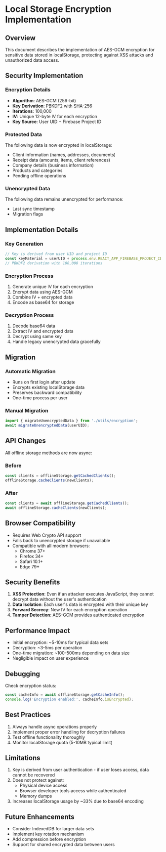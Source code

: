 # Local Storage Encryption Implementation

## Overview

This document describes the implementation of AES-GCM encryption for sensitive data stored in localStorage, protecting against XSS attacks and unauthorized data access.

## Security Implementation

### Encryption Details

- **Algorithm**: AES-GCM (256-bit)
- **Key Derivation**: PBKDF2 with SHA-256
- **Iterations**: 100,000
- **IV**: Unique 12-byte IV for each encryption
- **Key Source**: User UID + Firebase Project ID

### Protected Data

The following data is now encrypted in localStorage:

- Client information (names, addresses, documents)
- Receipt data (amounts, items, client references)
- Company details (business information)
- Products and categories
- Pending offline operations

### Unencrypted Data

The following data remains unencrypted for performance:

- Last sync timestamp
- Migration flags

## Implementation Details

### Key Generation

```typescript
// Key is derived from user UID and project ID
const keyMaterial = userUID + process.env.REACT_APP_FIREBASE_PROJECT_ID;
// PBKDF2 derivation with 100,000 iterations
```

### Encryption Process

1. Generate unique IV for each encryption
2. Encrypt data using AES-GCM
3. Combine IV + encrypted data
4. Encode as base64 for storage

### Decryption Process

1. Decode base64 data
2. Extract IV and encrypted data
3. Decrypt using same key
4. Handle legacy unencrypted data gracefully

## Migration

### Automatic Migration

- Runs on first login after update
- Encrypts existing localStorage data
- Preserves backward compatibility
- One-time process per user

### Manual Migration

```typescript
import { migrateUnencryptedData } from './utils/encryption';
await migrateUnencryptedData(userUID);
```

## API Changes

All offline storage methods are now async:

### Before

```typescript
const clients = offlineStorage.getCachedClients();
offlineStorage.cacheClients(newClients);
```

### After

```typescript
const clients = await offlineStorage.getCachedClients();
await offlineStorage.cacheClients(newClients);
```

## Browser Compatibility

- Requires Web Crypto API support
- Falls back to unencrypted storage if unavailable
- Compatible with all modern browsers:
  - Chrome 37+
  - Firefox 34+
  - Safari 10.1+
  - Edge 79+

## Security Benefits

1. **XSS Protection**: Even if an attacker executes JavaScript, they cannot decrypt data without the user's authentication
2. **Data Isolation**: Each user's data is encrypted with their unique key
3. **Forward Secrecy**: New IV for each encryption operation
4. **Tamper Detection**: AES-GCM provides authenticated encryption

## Performance Impact

- Initial encryption: ~5-10ms for typical data sets
- Decryption: ~3-5ms per operation
- One-time migration: ~100-500ms depending on data size
- Negligible impact on user experience

## Debugging

Check encryption status:

```typescript
const cacheInfo = await offlineStorage.getCacheInfo();
console.log('Encryption enabled:', cacheInfo.isEncrypted);
```

## Best Practices

1. Always handle async operations properly
2. Implement proper error handling for decryption failures
3. Test offline functionality thoroughly
4. Monitor localStorage quota (5-10MB typical limit)

## Limitations

1. Key is derived from user authentication - if user loses access, data cannot be recovered
2. Does not protect against:
   - Physical device access
   - Browser developer tools access while authenticated
   - Memory dumps
3. Increases localStorage usage by ~33% due to base64 encoding

## Future Enhancements

- Consider IndexedDB for larger data sets
- Implement key rotation mechanism
- Add compression before encryption
- Support for shared encrypted data between users

